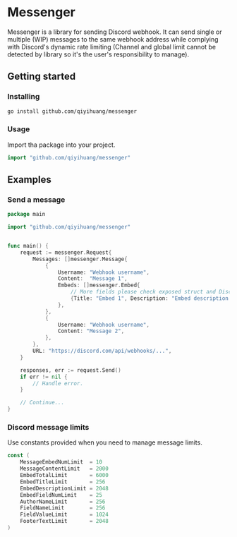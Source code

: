 # Messenger

Messenger is a library for sending Discord webhook. It can send single or multiple (WIP) messages to the same webhook address while complying with Discord's dynamic rate limiting (Channel and global limit cannot be detected by library so it's the user's responsibility to manage).

## Getting started

### Installing

```bash
go install github.com/qiyihuang/messenger
```

### Usage

Import tha package into your project.

```go
import "github.com/qiyihuang/messenger"
```

## Examples

### Send a message

```go
package main

import "github.com/qiyihuang/messenger"


func main() {
    request := messenger.Request{
        Messages: []messenger.Message{
            {
                Username: "Webhook username",
                Content:  "Message 1",
                Embeds: []messenger.Embed{
                    // More fields please check exposed struct and Discord API
                    {Title: "Embed 1", Description: "Embed description 1"},
                },
            },
            {
                Username: "Webhook username",
                Content: "Message 2",
            },
        },
        URL: "https://discord.com/api/webhooks/...",
    }

    responses, err := request.Send()
    if err != nil {
        // Handle error.
    }

    // Continue...
}
```

### Discord message limits

Use constants provided when you need to manage message limits.

```go
const (
    MessageEmbedNumLimit  = 10
    MessageContentLimit   = 2000
    EmbedTotalLimit       = 6000
    EmbedTitleLimit       = 256
    EmbedDescriptionLimit = 2048
    EmbedFieldNumLimit    = 25
    AuthorNameLimit       = 256
    FieldNameLimit        = 256
    FieldValueLimit       = 1024
    FooterTextLimit       = 2048
)
```
